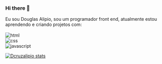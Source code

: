 ### Hi there 👋

Eu sou Douglas Alipio, sou um programador front end, atualmente estou aprendendo e criando projetos com:
<br>
<br>
<img src="https://img.shields.io/badge/HTML5-E34F26?style=for-the-badge&logo=html5&logoColor=white" alt="html">
<br>
<img src="https://img.shields.io/badge/CSS-239120?&style=for-the-badge&logo=css3&logoColor=white" alt="css">
<br>
<img src="https://img.shields.io/badge/JavaScript-F7DF1E?style=for-the-badge&logo=javascript&logoColor=black" alt="javascript">


[![Dcruzalipio stats](https://github-readme-stats.vercel.app/api?username=dcruzalipio)](https://github.com/anuraghazra/github-readme-stats)
